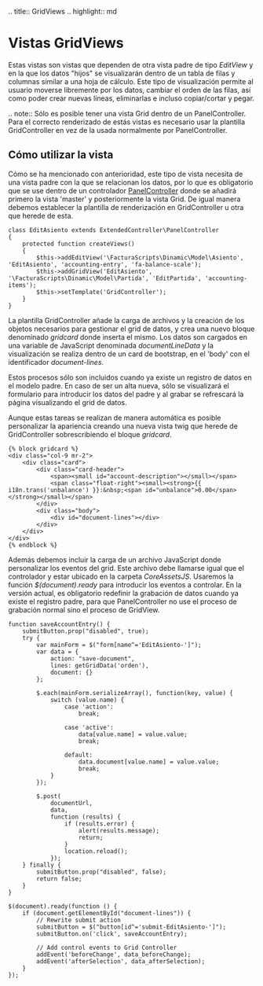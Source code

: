 .. title:: GridViews
.. highlight:: md

Vistas GridViews
================

Estas vistas son vistas que dependen de otra vista padre de tipo
*EditView* y en la que los datos \"hijos\" se visualizarán dentro de un
tabla de filas y columnas similar a una hoja de cálculo. Este tipo de
visualización permite al usuario moverse libremente por los datos,
cambiar el orden de las filas, así como poder crear nuevas líneas,
eliminarlas e incluso copiar/cortar y pegar.

  .. note::
Sólo es posible tener una vista Grid dentro de un PanelController. Para
el correcto renderizado de estás vistas es necesario usar la plantilla
GridController en vez de la usada normalmente por PanelController.

Cómo utilizar la vista
----------------------

Cómo se ha mencionado con anterioridad, este tipo de vista necesita de
una vista padre con la que se relacionan los datos, por lo que es
obligatorio que se use dentro de un controlador
[PanelController](PanelController) donde se añadirá primero la vista
\'master\' y posteriormente la vista Grid. De igual manera debemos
establecer la plantilla de renderización en GridController u otra que
herede de esta.

``` {.sourceCode .php}
class EditAsiento extends ExtendedController\PanelController
{
    protected function createViews()
    {
        $this->addEditView('\FacturaScripts\Dinamic\Model\Asiento', 'EditAsiento', 'accounting-entry', 'fa-balance-scale');
        $this->addGridView('EditAsiento', '\FacturaScripts\Dinamic\Model\Partida', 'EditPartida', 'accounting-items');
        $this->setTemplate('GridController');
    }
}
```

La plantilla GridController añade la carga de archivos y la creación de
los objetos necesarios para gestionar el grid de datos, y crea una nuevo
bloque denominado *gridcard* donde inserta el mismo. Los datos son
cargados en una variable de JavaScript denominada *documentLineData* y
la visualización se realiza dentro de un card de bootstrap, en el
\'body\' con el identificador *document-lines*.

Estos procesos sólo son incluidos cuando ya existe un registro de datos
en el modelo padre. En caso de ser un alta nueva, sólo se visualizará el
formulario para introducir los datos del padre y al grabar se refrescará
la página visualizando el grid de datos.

Aunque estas tareas se realizan de manera automática es posible
personalizar la apariencia creando una nueva vista twig que herede de
GridController sobrescribiendo el bloque *gridcard*.

``` {.sourceCode .html}
{% block gridcard %}
<div class="col-9 mr-2">
    <div class="card">
        <div class="card-header">
            <span><small id="account-description"></small></span>
            <span class="float-right"><small><strong>{{ i18n.trans('unbalance') }}:&nbsp;<span id="unbalance">0.00</span></strong></small></span>
        </div>
        <div class="body">
            <div id="document-lines"></div>
        </div>
    </div>
</div>
{% endblock %}
```

Además debemos incluir la carga de un archivo JavaScript donde
personalizar los eventos del grid. Este archivo debe llamarse igual que
el controlador y estar ubicado en la carpeta *CoreAssetsJS*. Usaremos la
función *\$(document).ready* para introducir los eventos a controlar. En
la versión actual, es obligatorio redefinir la grabación de datos cuando
ya existe el registro padre, para que PanelController no use el proceso
de grabación normal sino el proceso de GridView.

``` {.sourceCode .javascript}
function saveAccountEntry() {
    submitButton.prop("disabled", true);
    try {
        var mainForm = $("form[name^='EditAsiento-']");
        var data = {
            action: "save-document",
            lines: getGridData('orden'),
            document: {}
        };

        $.each(mainForm.serializeArray(), function(key, value) {
            switch (value.name) {
                case 'action':
                    break;

                case 'active':
                    data[value.name] = value.value;
                    break;

                default:
                    data.document[value.name] = value.value;
                    break;
            }
        });

        $.post(
            documentUrl,
            data,
            function (results) {
                if (results.error) {
                    alert(results.message);
                    return;
                }
                location.reload();
            });
    } finally {
        submitButton.prop("disabled", false);
        return false;
    }
}

$(document).ready(function () {
    if (document.getElementById("document-lines")) {
        // Rewrite submit action
        submitButton = $("button[id^='submit-EditAsiento-']");
        submitButton.on('click', saveAccountEntry);

        // Add control events to Grid Controller
        addEvent('beforeChange', data_beforeChange);
        addEvent('afterSelection', data_afterSelection);
    }
});
```
